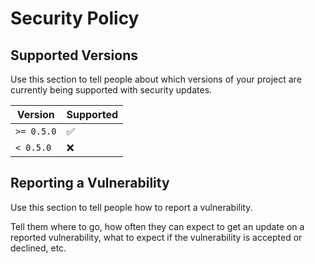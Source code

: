 # Security Policy

## Supported Versions

Use this section to tell people about which versions of your project are
currently being supported with security updates.

| Version      | Supported          |
| -------      | ------------------ |
| `>= 0.5.0`   | :white_check_mark: |
| `< 0.5.0`    | :x:                |

## Reporting a Vulnerability

Use this section to tell people how to report a vulnerability.

Tell them where to go, how often they can expect to get an update on a
reported vulnerability, what to expect if the vulnerability is accepted or
declined, etc.
